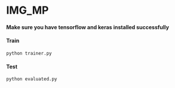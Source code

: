 # IMG_MP
#### Make sure you have tensorflow and keras installed successfully
#### Train
```python trainer.py```

#### Test
```python evaluated.py ```
